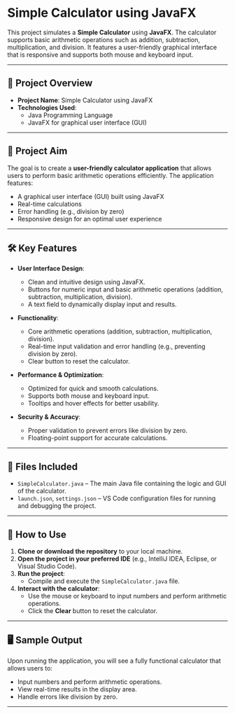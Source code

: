 # Simple Calculator using JavaFX

This project simulates a **Simple Calculator** using **JavaFX**. The calculator supports basic arithmetic operations such as addition, subtraction, multiplication, and division. It features a user-friendly graphical interface that is responsive and supports both mouse and keyboard input.

---

## 🧱 Project Overview

- **Project Name**: Simple Calculator using JavaFX
- **Technologies Used**:
  - Java Programming Language
  - JavaFX for graphical user interface (GUI)

---

## 🎯 Project Aim

The goal is to create a **user-friendly calculator application** that allows users to perform basic arithmetic operations efficiently. The application features:
- A graphical user interface (GUI) built using JavaFX
- Real-time calculations
- Error handling (e.g., division by zero)
- Responsive design for an optimal user experience

---

## 🛠 Key Features

- **User Interface Design**:
  - Clean and intuitive design using JavaFX.
  - Buttons for numeric input and basic arithmetic operations (addition, subtraction, multiplication, division).
  - A text field to dynamically display input and results.

- **Functionality**:
  - Core arithmetic operations (addition, subtraction, multiplication, division).
  - Real-time input validation and error handling (e.g., preventing division by zero).
  - Clear button to reset the calculator.

- **Performance & Optimization**:
  - Optimized for quick and smooth calculations.
  - Supports both mouse and keyboard input.
  - Tooltips and hover effects for better usability.

- **Security & Accuracy**:
  - Proper validation to prevent errors like division by zero.
  - Floating-point support for accurate calculations.

---

## 📂 Files Included

- `SimpleCalculator.java` – The main Java file containing the logic and GUI of the calculator.
- `launch.json`, `settings.json` – VS Code configuration files for running and debugging the project.

---

## 📌 How to Use

1. **Clone or download the repository** to your local machine.
2. **Open the project in your preferred IDE** (e.g., IntelliJ IDEA, Eclipse, or Visual Studio Code).
3. **Run the project**:
   - Compile and execute the `SimpleCalculator.java` file.
4. **Interact with the calculator**:
   - Use the mouse or keyboard to input numbers and perform arithmetic operations.
   - Click the **Clear** button to reset the calculator.

---

## 🖥 Sample Output

Upon running the application, you will see a fully functional calculator that allows users to:
- Input numbers and perform arithmetic operations.
- View real-time results in the display area.
- Handle errors like division by zero.

---
